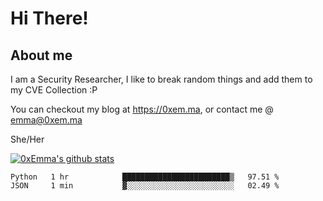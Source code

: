 # Hi There!

## About me
I am a Security Researcher, I like to break random things and add them to my CVE Collection :P 

You can checkout my blog at https://0xem.ma, or contact me @ [emma@0xem.ma](mailto:emma@0xem.ma)

She/Her

[![0xEmma's github stats](https://github-readme-stats.vercel.app/api?username=0xEmma&count_private=true&show_icons=true&theme=dark)](https://github.com/0xEmma)
<!--START_SECTION:waka-->

```text
Python   1 hr            ████████████████████████▒   97.51 %
JSON     1 min           ▓░░░░░░░░░░░░░░░░░░░░░░░░   02.49 %
```

<!--END_SECTION:waka-->
